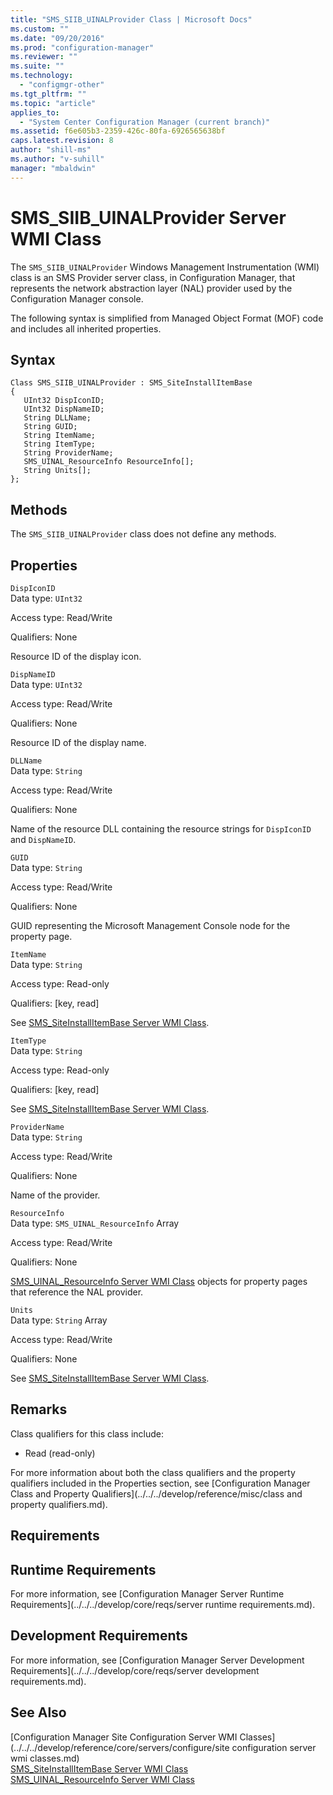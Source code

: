 ```yaml
---
title: "SMS_SIIB_UINALProvider Class | Microsoft Docs"
ms.custom: ""
ms.date: "09/20/2016"
ms.prod: "configuration-manager"
ms.reviewer: ""
ms.suite: ""
ms.technology:
  - "configmgr-other"
ms.tgt_pltfrm: ""
ms.topic: "article"
applies_to:
  - "System Center Configuration Manager (current branch)"
ms.assetid: f6e605b3-2359-426c-80fa-6926565638bf
caps.latest.revision: 8
author: "shill-ms"
ms.author: "v-suhill"
manager: "mbaldwin"
---
```

# SMS_SIIB_UINALProvider Server WMI Class
The `SMS_SIIB_UINALProvider` Windows Management Instrumentation (WMI) class is an SMS Provider server class, in Configuration Manager, that represents the network abstraction layer (NAL) provider used by the Configuration Manager console.  

 The following syntax is simplified from Managed Object Format (MOF) code and includes all inherited properties.  

## Syntax  

```  
Class SMS_SIIB_UINALProvider : SMS_SiteInstallItemBase   
{  
   UInt32 DispIconID;  
   UInt32 DispNameID;  
   String DLLName;  
   String GUID;  
   String ItemName;  
   String ItemType;  
   String ProviderName;  
   SMS_UINAL_ResourceInfo ResourceInfo[];  
   String Units[];  
};  
```  

## Methods  
 The `SMS_SIIB_UINALProvider` class does not define any methods.  

## Properties  
 `DispIconID`  
 Data type: `UInt32`  

 Access type: Read/Write  

 Qualifiers: None  

 Resource ID of the display icon.  

 `DispNameID`  
 Data type: `UInt32`  

 Access type: Read/Write  

 Qualifiers: None  

 Resource ID of the display name.  

 `DLLName`  
 Data type: `String`  

 Access type: Read/Write  

 Qualifiers: None  

 Name of the resource DLL containing the resource strings for `DispIconID` and `DispNameID`.  

 `GUID`  
 Data type: `String`  

 Access type: Read/Write  

 Qualifiers: None  

 GUID representing the Microsoft Management Console node for the property page.  

 `ItemName`  
 Data type: `String`  

 Access type: Read-only  

 Qualifiers: [key, read]  

 See [SMS_SiteInstallItemBase Server WMI Class](../../../develop/reference/core/servers/configure/sms_siteinstallitembase-server-wmi-class.md).  

 `ItemType`  
 Data type: `String`  

 Access type: Read-only  

 Qualifiers: [key, read]  

 See [SMS_SiteInstallItemBase Server WMI Class](../../../develop/reference/core/servers/configure/sms_siteinstallitembase-server-wmi-class.md).  

 `ProviderName`  
 Data type: `String`  

 Access type: Read/Write  

 Qualifiers: None  

 Name of the provider.  

 `ResourceInfo`  
 Data type: `SMS_UINAL_ResourceInfo` Array  

 Access type: Read/Write  

 Qualifiers: None  

 [SMS_UINAL_ResourceInfo Server WMI Class](../../../develop/reference/misc/sms_uinal_resourceinfo-server-wmi-class.md) objects for property pages that reference the NAL provider.  

 `Units`  
 Data type: `String` Array  

 Access type: Read/Write  

 Qualifiers: None  

 See [SMS_SiteInstallItemBase Server WMI Class](../../../develop/reference/core/servers/configure/sms_siteinstallitembase-server-wmi-class.md).  

## Remarks  
 Class qualifiers for this class include:  

-   Read (read-only)  

 For more information about both the class qualifiers and the property qualifiers included in the Properties section, see [Configuration Manager Class and Property Qualifiers](../../../develop/reference/misc/class and property qualifiers.md).  

## Requirements  

## Runtime Requirements  
 For more information, see [Configuration Manager Server Runtime Requirements](../../../develop/core/reqs/server runtime requirements.md).  

## Development Requirements  
 For more information, see [Configuration Manager Server Development Requirements](../../../develop/core/reqs/server development requirements.md).  

## See Also  
 [Configuration Manager Site Configuration Server WMI Classes](../../../develop/reference/core/servers/configure/site configuration server wmi classes.md)   
 [SMS_SiteInstallItemBase Server WMI Class](../../../develop/reference/core/servers/configure/sms_siteinstallitembase-server-wmi-class.md)   
 [SMS_UINAL_ResourceInfo Server WMI Class](../../../develop/reference/misc/sms_uinal_resourceinfo-server-wmi-class.md)

